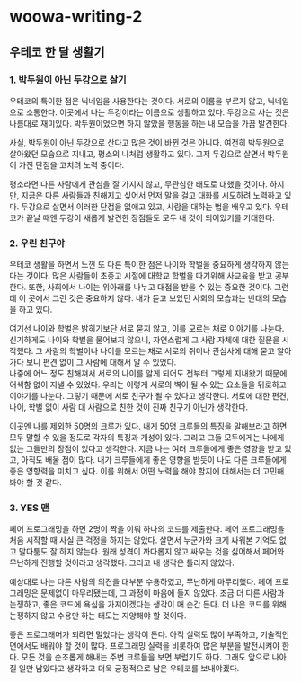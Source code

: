 # woowa-writing-2

## 우테코 한 달 생활기 
### 1. 박두원이 아닌 두강으로 살기
우테코의 특이한 점은 닉네임을 사용한다는 것이다. 서로의 이름을 부르지 않고, 닉네임으로 소통한다. 
이곳에서 나는 두강이라는 이름으로 생활하고 있다. 두강으로 사는 것은 나름대로 재미있다. 박두원이었으면 하지 않았을 행동을 하는 내 모습을 가끔 발견한다.

사실, 박두원이 아닌 두강으로 산다고 많은 것이 바뀐 것은 아니다.
여전히 박두원으로 살아왔던 모습으로 지내고, 평소의 나처럼 생활하고 있다.
그저 두강으로 살면서 박두원이 가진 단점을 고치려 노력 중이다.  

평소라면 다른 사람에게 관심을 잘 가지지 않고, 무관심한 태도로 대했을 것이다.
하지만, 지금은 다른 사람들과 친해지고 싶어서 먼저 말을 걸고 대화를 시도하려 노력하고 있다.
두강으로 살면서 이러한 단점을 없애고 있고, 사람을 대하는 법을 배우고 있다. 
우테코가 끝날 때엔 두강이 새롭게 발견한 장점들도 모두 내 것이 되어있기를 기대한다.

### 2. 우린 친구야
우테코 생활을 하면서 느낀 또 다른 특이한 점은 나이와 학벌을 중요하게 생각하지 않는다는 것이다.
많은 사람들이 초중고 시절에 대학교 학벌을 따기위해 사교육을 받고 공부한다.
또한, 사회에서 나이는 위아래를 나누고 대접을 받을 수 있는 중요한 것이다.
그런데 이 곳에서 그런 것은 중요하지 않다.
내가 듣고 보았던 사회의 모습과는 반대의 모습을 하고 있다.  
  
여기선 나이와 학벌은 밝히기보단 서로 묻지 않고, 이를 모르는 채로 이야기를 나눈다.
신기하게도 나이와 학벌을 물어보지 않으니, 자연스럽게 그 사람 자체에 대한 질문을 시작했다.
그 사람의 학벌이나 나이를 모르는 채로 서로의 취미나 관심사에 대해 묻고 알아가다 보니 편견 없이 그 사람에 대해서 알 수 있었다.  
나중에 어느 정도 친해져서 서로의 나이를 알게 되어도 전부터 그렇게 지내왔기 때문에 어색함 없이 지낼 수 있었다.
우리는 이렇게 서로의 벽이 될 수 있는 요소들을 뒤로하고 이야기를 나눈다.
그렇기 때문에 서로 친구가 될 수 있다고 생각한다.
서로에 대한 편견, 나이, 학벌 없이 사람 대 사람으로 친한 것이 진짜 친구가 아닌가 생각한다.
  
이곳엔 나를 제외한 50명의 크루가 있다. 
내게 50명 크루들의 특징을 말해보라고 하면 모두 말할 수 있을 정도로 각자의 특징과 개성이 있다.
그리고 그들 모두에게는 나에게 없는 그들만의 장점이 있다고 생각한다.
지금 나는 여러 크루들에게 좋은 영향을 받고 있고, 아직도 배울 점이 많다.
내가 크루들에게 좋은 영향을 받듯이 나도 다른 크루들에게 좋은 영향력을 미치고 싶다.
이를 위해서 어떤 노력을 해야 할지에 대해서는 더 고민해 봐야 할 것 같다.

### 3. YES 맨
페어 프로그래밍을 하면 2명이 짝을 이뤄 하나의 코드를 제출한다.
페어 프로그래밍을 처음 시작할 때 사실 큰 걱정을 하지는 않았다.
살면서 누군가와 크게 싸워본 기억도 없고 말다툼도 잘 하지 않는다.
원래 성격이 까다롭지 않고 싸우는 것을 싫어해서 페어와 무난하게 진행할 것이라고 생각했다. 
그리고 내 생각은 틀리지 않았다. 

예상대로 나는 다른 사람의 의견을 대부분 수용하였고, 무난하게 마무리했다.
페어 프로그래밍은 문제없이 마무리됐는데, 그 과정이 마음에 들지 않았다.
조금 더 다른 사람과 논쟁하고, 좋은 코드에 욕심을 가져야겠다는 생각이 매 순간 든다.
더 나은 코드를 위해 논쟁하지 않고 수용만 하는 태도는 지양해야 할 것이다.

좋은 프로그래머가 되려면 멀었다는 생각이 든다.
아직 실력도 많이 부족하고, 기술적인 면에서도 배워야 할 것이 많다.
프로그래밍 실력을 비롯하여 많은 부분을 발전시켜야 한다.
모든 것을 순조롭게 해내는 주변 크루들을 보면 부럽기도 하다.
그래도 앞으로 나아질 일만 남았다고 생각하고 더욱 긍정적으로 남은 우테코를 보내야겠다.